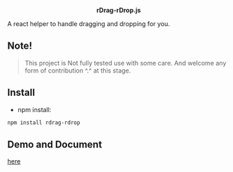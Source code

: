 <p align="center">
  <b>rDrag-rDrop.js</b>
  <div>
    A react helper to handle dragging and dropping for you.
  </div>
</p>

## Note!
> This project is Not fully tested use with some care. And welcome any form of contribution ^.^ at this stage.

## Install
 - npm install: 
  ```bash
  npm install rdrag-rdrop
  ```
 
## Demo and Document
[here](https://ethansnow2012.github.io/rdrag-rdrop)